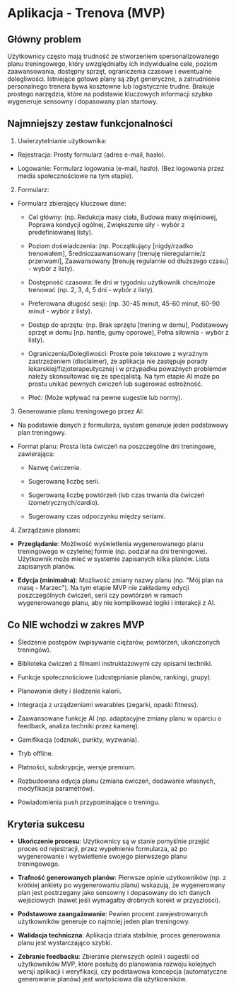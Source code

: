 # Aplikacja - Trenova (MVP)

## Główny problem

Użytkownicy często mają trudność ze stworzeniem spersonalizowanego planu treningowego, który uwzględniałby ich indywidualne cele, poziom zaawansowania, dostępny sprzęt, ograniczenia czasowe i ewentualne dolegliwości. Istniejące gotowe plany są zbyt generyczne, a zatrudnienie personalnego trenera bywa kosztowne lub logistycznie trudne. Brakuje prostego narzędzia, które na podstawie kluczowych informacji szybko wygeneruje sensowny i dopasowany plan startowy.

## Najmniejszy zestaw funkcjonalności

1. Uwierzytelnianie użytkownika:

- Rejestracja: Prosty formularz (adres e-mail, hasło).

- Logowanie: Formularz logowania (e-mail, hasło). (Bez logowania przez media społecznościowe na tym etapie).

2. Formularz:

- Formularz zbierający kluczowe dane:

  - Cel główny: (np. Redukcja masy ciała, Budowa masy mięśniowej, Poprawa kondycji ogólnej, Zwiększenie siły - wybór z predefiniowanej listy).

  - Poziom doświadczenia: (np. Początkujący [nigdy/rzadko trenowałem], Średniozaawansowany [trenuję nieregularnie/z przerwami], Zaawansowany [trenuję regularnie od dłuższego czasu] - wybór z listy).

  - Dostępność czasowa: Ile dni w tygodniu użytkownik chce/może trenować (np. 2, 3, 4, 5 dni - wybór z listy).

  - Preferowana długość sesji: (np. 30-45 minut, 45-60 minut, 60-90 minut - wybór z listy).

  - Dostęp do sprzętu: (np. Brak sprzętu [trening w domu], Podstawowy sprzęt w domu [np. hantle, gumy oporowe], Pełna siłownia - wybór z listy).

  - Ograniczenia/Dolegliwości: Proste pole tekstowe z wyraźnym zastrzeżeniem (disclaimer), że aplikacja nie zastępuje porady lekarskiej/fizjoterapeutycznej i w przypadku poważnych problemów należy skonsultować się ze specjalistą. Na tym etapie AI może po prostu unikać pewnych ćwiczeń lub sugerować ostrożność.

  - Płeć: (Może wpływać na pewne sugestie lub normy).

3. Generowanie planu treningowego przez AI:

- Na podstawie danych z formularza, system generuje jeden podstawowy plan treningowy.

- Format planu: Prosta lista ćwiczeń na poszczególne dni treningowe, zawierająca:

  - Nazwę ćwiczenia.

  - Sugerowaną liczbę serii.

  - Sugerowaną liczbę powtórzeń (lub czas trwania dla ćwiczeń izometrycznych/cardio).

  - Sugerowany czas odpoczynku między seriami.

4. Zarządzanie planami:

- **Przeglądanie**: Możliwość wyświetlenia wygenerowanego planu treningowego w czytelnej formie (np. podział na dni treningowe). Użytkownik może mieć w systemie zapisanych kilka planów. Lista zapisanych planów.

- **Edycja (minimalna)**: Możliwość zmiany nazwy planu (np. "Mój plan na masę - Marzec"). Na tym etapie MVP nie zakładamy edycji poszczególnych ćwiczeń, serii czy powtórzeń w ramach wygenerowanego planu, aby nie komplikować logiki i interakcji z AI.

## Co NIE wchodzi w zakres MVP

- Śledzenie postępów (wpisywanie ciężarów, powtórzeń, ukończonych treningów).

- Biblioteka ćwiczeń z filmami instruktażowymi czy opisami techniki.

- Funkcje społecznościowe (udostępnianie planów, rankingi, grupy).

- Planowanie diety i śledzenie kalorii.

- Integracja z urządzeniami wearables (zegarki, opaski fitness).

- Zaawansowane funkcje AI (np. adaptacyjne zmiany planu w oparciu o feedback, analiza techniki przez kamerę).

- Gamifikacja (odznaki, punkty, wyzwania).

- Tryb offline.

- Płatności, subskrypcje, wersje premium.

- Rozbudowana edycja planu (zmiana ćwiczeń, dodawanie własnych, modyfikacja parametrów).

- Powiadomienia push przypominające o treningu.

## Kryteria sukcesu

- **Ukończenie procesu**: Użytkownicy są w stanie pomyślnie przejść proces od rejestracji, przez wypełnienie formularza, aż po wygenerowanie i wyświetlenie swojego pierwszego planu treningowego.

- **Trafność generowanych planów**: Pierwsze opinie użytkowników (np. z krótkiej ankiety po wygenerowaniu planu) wskazują, że wygenerowany plan jest postrzegany jako sensowny i dopasowany do ich danych wejściowych (nawet jeśli wymagałby drobnych korekt w przyszłości).

- **Podstawowe zaangażowanie**: Pewien procent zarejestrowanych użytkowników generuje co najmniej jeden plan treningowy.

- **Walidacja techniczna**: Aplikacja działa stabilnie, proces generowania planu jest wystarczająco szybki.

- **Zebranie feedbacku**: Zbieranie pierwszych opinii i sugestii od użytkowników MVP, które posłużą do planowania rozwoju kolejnych wersji aplikacji i weryfikacji, czy podstawowa koncepcja (automatyczne generowanie planów) jest wartościowa dla użytkowników.
